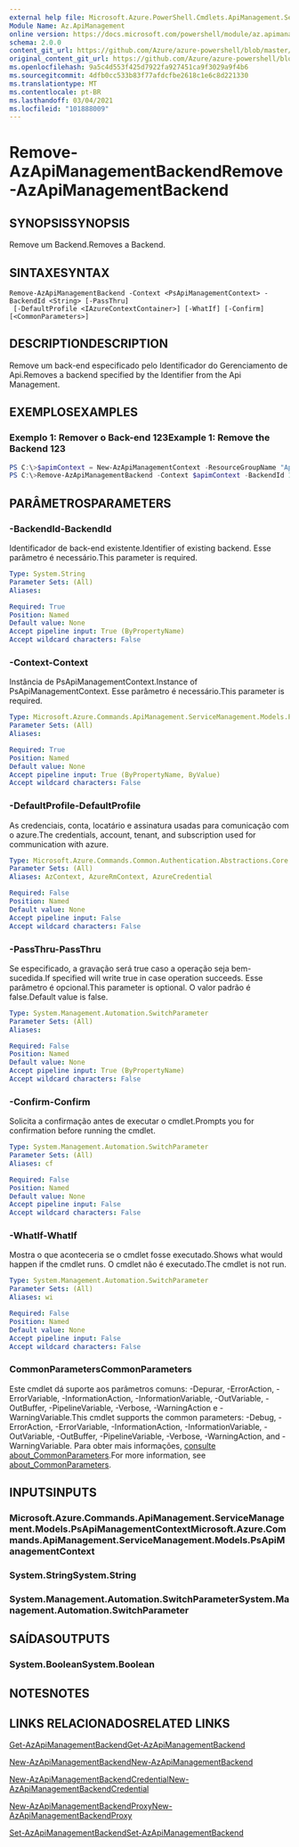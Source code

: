 ```yaml
---
external help file: Microsoft.Azure.PowerShell.Cmdlets.ApiManagement.ServiceManagement.dll-Help.xml
Module Name: Az.ApiManagement
online version: https://docs.microsoft.com/powershell/module/az.apimanagement/remove-azapimanagementbackend
schema: 2.0.0
content_git_url: https://github.com/Azure/azure-powershell/blob/master/src/ApiManagement/ApiManagement/help/Remove-AzApiManagementBackend.md
original_content_git_url: https://github.com/Azure/azure-powershell/blob/master/src/ApiManagement/ApiManagement/help/Remove-AzApiManagementBackend.md
ms.openlocfilehash: 9a5c4d553f425d7922fa927451ca9f3029a9f4b6
ms.sourcegitcommit: 4dfb0cc533b83f77afdcfbe2618c1e6c8d221330
ms.translationtype: MT
ms.contentlocale: pt-BR
ms.lasthandoff: 03/04/2021
ms.locfileid: "101888009"
---
```

# <span data-ttu-id="db6ca-101">Remove-AzApiManagementBackend</span><span class="sxs-lookup"><span data-stu-id="db6ca-101">Remove-AzApiManagementBackend</span></span>

## <span data-ttu-id="db6ca-102">SYNOPSIS</span><span class="sxs-lookup"><span data-stu-id="db6ca-102">SYNOPSIS</span></span>
<span data-ttu-id="db6ca-103">Remove um Backend.</span><span class="sxs-lookup"><span data-stu-id="db6ca-103">Removes a Backend.</span></span>

## <span data-ttu-id="db6ca-104">SINTAXE</span><span class="sxs-lookup"><span data-stu-id="db6ca-104">SYNTAX</span></span>

```
Remove-AzApiManagementBackend -Context <PsApiManagementContext> -BackendId <String> [-PassThru]
 [-DefaultProfile <IAzureContextContainer>] [-WhatIf] [-Confirm] [<CommonParameters>]
```

## <span data-ttu-id="db6ca-105">DESCRIPTION</span><span class="sxs-lookup"><span data-stu-id="db6ca-105">DESCRIPTION</span></span>
<span data-ttu-id="db6ca-106">Remove um back-end especificado pelo Identificador do Gerenciamento de Api.</span><span class="sxs-lookup"><span data-stu-id="db6ca-106">Removes a backend specified by the Identifier from the Api Management.</span></span>

## <span data-ttu-id="db6ca-107">EXEMPLOS</span><span class="sxs-lookup"><span data-stu-id="db6ca-107">EXAMPLES</span></span>

### <span data-ttu-id="db6ca-108">Exemplo 1: Remover o Back-end 123</span><span class="sxs-lookup"><span data-stu-id="db6ca-108">Example 1: Remove the Backend 123</span></span>
```powershell
PS C:\>$apimContext = New-AzApiManagementContext -ResourceGroupName "Api-Default-WestUS" -ServiceName "contoso"
PS C:\>Remove-AzApiManagementBackend -Context $apimContext -BackendId 123 -PassThru
```

## <span data-ttu-id="db6ca-109">PARÂMETROS</span><span class="sxs-lookup"><span data-stu-id="db6ca-109">PARAMETERS</span></span>

### <span data-ttu-id="db6ca-110">-BackendId</span><span class="sxs-lookup"><span data-stu-id="db6ca-110">-BackendId</span></span>
<span data-ttu-id="db6ca-111">Identificador de back-end existente.</span><span class="sxs-lookup"><span data-stu-id="db6ca-111">Identifier of existing backend.</span></span>
<span data-ttu-id="db6ca-112">Esse parâmetro é necessário.</span><span class="sxs-lookup"><span data-stu-id="db6ca-112">This parameter is required.</span></span>

```yaml
Type: System.String
Parameter Sets: (All)
Aliases:

Required: True
Position: Named
Default value: None
Accept pipeline input: True (ByPropertyName)
Accept wildcard characters: False
```

### <span data-ttu-id="db6ca-113">-Context</span><span class="sxs-lookup"><span data-stu-id="db6ca-113">-Context</span></span>
<span data-ttu-id="db6ca-114">Instância de PsApiManagementContext.</span><span class="sxs-lookup"><span data-stu-id="db6ca-114">Instance of PsApiManagementContext.</span></span>
<span data-ttu-id="db6ca-115">Esse parâmetro é necessário.</span><span class="sxs-lookup"><span data-stu-id="db6ca-115">This parameter is required.</span></span>

```yaml
Type: Microsoft.Azure.Commands.ApiManagement.ServiceManagement.Models.PsApiManagementContext
Parameter Sets: (All)
Aliases:

Required: True
Position: Named
Default value: None
Accept pipeline input: True (ByPropertyName, ByValue)
Accept wildcard characters: False
```

### <span data-ttu-id="db6ca-116">-DefaultProfile</span><span class="sxs-lookup"><span data-stu-id="db6ca-116">-DefaultProfile</span></span>
<span data-ttu-id="db6ca-117">As credenciais, conta, locatário e assinatura usadas para comunicação com o azure.</span><span class="sxs-lookup"><span data-stu-id="db6ca-117">The credentials, account, tenant, and subscription used for communication with azure.</span></span>

```yaml
Type: Microsoft.Azure.Commands.Common.Authentication.Abstractions.Core.IAzureContextContainer
Parameter Sets: (All)
Aliases: AzContext, AzureRmContext, AzureCredential

Required: False
Position: Named
Default value: None
Accept pipeline input: False
Accept wildcard characters: False
```

### <span data-ttu-id="db6ca-118">-PassThru</span><span class="sxs-lookup"><span data-stu-id="db6ca-118">-PassThru</span></span>
<span data-ttu-id="db6ca-119">Se especificado, a gravação será true caso a operação seja bem-sucedida.</span><span class="sxs-lookup"><span data-stu-id="db6ca-119">If specified will write true in case operation succeeds.</span></span>
<span data-ttu-id="db6ca-120">Esse parâmetro é opcional.</span><span class="sxs-lookup"><span data-stu-id="db6ca-120">This parameter is optional.</span></span>
<span data-ttu-id="db6ca-121">O valor padrão é false.</span><span class="sxs-lookup"><span data-stu-id="db6ca-121">Default value is false.</span></span>

```yaml
Type: System.Management.Automation.SwitchParameter
Parameter Sets: (All)
Aliases:

Required: False
Position: Named
Default value: None
Accept pipeline input: True (ByPropertyName)
Accept wildcard characters: False
```

### <span data-ttu-id="db6ca-122">-Confirm</span><span class="sxs-lookup"><span data-stu-id="db6ca-122">-Confirm</span></span>
<span data-ttu-id="db6ca-123">Solicita a confirmação antes de executar o cmdlet.</span><span class="sxs-lookup"><span data-stu-id="db6ca-123">Prompts you for confirmation before running the cmdlet.</span></span>

```yaml
Type: System.Management.Automation.SwitchParameter
Parameter Sets: (All)
Aliases: cf

Required: False
Position: Named
Default value: None
Accept pipeline input: False
Accept wildcard characters: False
```

### <span data-ttu-id="db6ca-124">-WhatIf</span><span class="sxs-lookup"><span data-stu-id="db6ca-124">-WhatIf</span></span>
<span data-ttu-id="db6ca-125">Mostra o que aconteceria se o cmdlet fosse executado.</span><span class="sxs-lookup"><span data-stu-id="db6ca-125">Shows what would happen if the cmdlet runs.</span></span> <span data-ttu-id="db6ca-126">O cmdlet não é executado.</span><span class="sxs-lookup"><span data-stu-id="db6ca-126">The cmdlet is not run.</span></span>

```yaml
Type: System.Management.Automation.SwitchParameter
Parameter Sets: (All)
Aliases: wi

Required: False
Position: Named
Default value: None
Accept pipeline input: False
Accept wildcard characters: False
```

### <span data-ttu-id="db6ca-127">CommonParameters</span><span class="sxs-lookup"><span data-stu-id="db6ca-127">CommonParameters</span></span>
<span data-ttu-id="db6ca-128">Este cmdlet dá suporte aos parâmetros comuns: -Depurar, -ErrorAction, -ErrorVariable, -InformationAction, -InformationVariable, -OutVariable, -OutBuffer, -PipelineVariable, -Verbose, -WarningAction e -WarningVariable.</span><span class="sxs-lookup"><span data-stu-id="db6ca-128">This cmdlet supports the common parameters: -Debug, -ErrorAction, -ErrorVariable, -InformationAction, -InformationVariable, -OutVariable, -OutBuffer, -PipelineVariable, -Verbose, -WarningAction, and -WarningVariable.</span></span> <span data-ttu-id="db6ca-129">Para obter mais informações, [consulte about_CommonParameters](http://go.microsoft.com/fwlink/?LinkID=113216).</span><span class="sxs-lookup"><span data-stu-id="db6ca-129">For more information, see [about_CommonParameters](http://go.microsoft.com/fwlink/?LinkID=113216).</span></span>

## <span data-ttu-id="db6ca-130">INPUTS</span><span class="sxs-lookup"><span data-stu-id="db6ca-130">INPUTS</span></span>

### <span data-ttu-id="db6ca-131">Microsoft.Azure.Commands.ApiManagement.ServiceManagement.Models.PsApiManagementContext</span><span class="sxs-lookup"><span data-stu-id="db6ca-131">Microsoft.Azure.Commands.ApiManagement.ServiceManagement.Models.PsApiManagementContext</span></span>

### <span data-ttu-id="db6ca-132">System.String</span><span class="sxs-lookup"><span data-stu-id="db6ca-132">System.String</span></span>

### <span data-ttu-id="db6ca-133">System.Management.Automation.SwitchParameter</span><span class="sxs-lookup"><span data-stu-id="db6ca-133">System.Management.Automation.SwitchParameter</span></span>

## <span data-ttu-id="db6ca-134">SAÍDAS</span><span class="sxs-lookup"><span data-stu-id="db6ca-134">OUTPUTS</span></span>

### <span data-ttu-id="db6ca-135">System.Boolean</span><span class="sxs-lookup"><span data-stu-id="db6ca-135">System.Boolean</span></span>

## <span data-ttu-id="db6ca-136">NOTES</span><span class="sxs-lookup"><span data-stu-id="db6ca-136">NOTES</span></span>

## <span data-ttu-id="db6ca-137">LINKS RELACIONADOS</span><span class="sxs-lookup"><span data-stu-id="db6ca-137">RELATED LINKS</span></span>

[<span data-ttu-id="db6ca-138">Get-AzApiManagementBackend</span><span class="sxs-lookup"><span data-stu-id="db6ca-138">Get-AzApiManagementBackend</span></span>](./Get-AzApiManagementBackend.md)

[<span data-ttu-id="db6ca-139">New-AzApiManagementBackend</span><span class="sxs-lookup"><span data-stu-id="db6ca-139">New-AzApiManagementBackend</span></span>](./New-AzApiManagementBackend.md)

[<span data-ttu-id="db6ca-140">New-AzApiManagementBackendCredential</span><span class="sxs-lookup"><span data-stu-id="db6ca-140">New-AzApiManagementBackendCredential</span></span>](./New-AzApiManagementBackendCredential.md)

[<span data-ttu-id="db6ca-141">New-AzApiManagementBackendProxy</span><span class="sxs-lookup"><span data-stu-id="db6ca-141">New-AzApiManagementBackendProxy</span></span>](./New-AzApiManagementBackendProxy.md)

[<span data-ttu-id="db6ca-142">Set-AzApiManagementBackend</span><span class="sxs-lookup"><span data-stu-id="db6ca-142">Set-AzApiManagementBackend</span></span>](./Set-AzApiManagementBackend.md)
